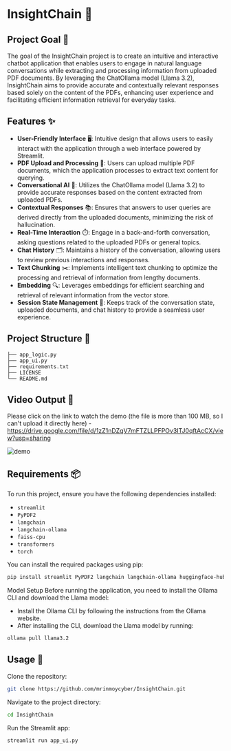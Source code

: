 # InsightChain 🧠

## Project Goal 🎯
The goal of the InsightChain project is to create an intuitive and interactive chatbot application that enables users to engage in natural language conversations while extracting and processing information from uploaded PDF documents. By leveraging the ChatOllama model (Llama 3.2), InsightChain aims to provide accurate and contextually relevant responses based solely on the content of the PDFs, enhancing user experience and facilitating efficient information retrieval for everyday tasks.

## Features ✨
- **User-Friendly Interface** 🖥️: Intuitive design that allows users to easily interact with the application through a web interface powered by Streamlit.
- **PDF Upload and Processing** 📄: Users can upload multiple PDF documents, which the application processes to extract text content for querying.
- **Conversational AI** 💬: Utilizes the ChatOllama model (Llama 3.2) to provide accurate responses based on the content extracted from uploaded PDFs.
- **Contextual Responses** 📚: Ensures that answers to user queries are derived directly from the uploaded documents, minimizing the risk of hallucination.
- **Real-Time Interaction** ⏱️: Engage in a back-and-forth conversation, asking questions related to the uploaded PDFs or general topics.
- **Chat History** 🗂️: Maintains a history of the conversation, allowing users to review previous interactions and responses.
- **Text Chunking** ✂️: Implements intelligent text chunking to optimize the processing and retrieval of information from lengthy documents.
- **Embedding** 🔍: Leverages embeddings for efficient searching and retrieval of relevant information from the vector store.
- **Session State Management** 🔄: Keeps track of the conversation state, uploaded documents, and chat history to provide a seamless user experience.

## Project Structure 📁
```plaintext
├── app_logic.py
├── app_ui.py 
├── requirements.txt
├── LICENSE
└── README.md
```

## Video Output 🎥

Please click on the link to watch the demo (the file is more than 100 MB, so I can't upload it directly here) - https://drive.google.com/file/d/1zZ1nDZqV7mFTZLLPFPOv3ITJ0qftAcCX/view?usp=sharing

![demo](https://github.com/user-attachments/assets/d4fc24e3-f036-4685-b094-8e06e6d2f8cd)

## Requirements 📦
To run this project, ensure you have the following dependencies installed:

- `streamlit`
- `PyPDF2`
- `langchain`
- `langchain-ollama`
- `faiss-cpu`
- `transformers`
- `torch`

You can install the required packages using pip:

```bash
pip install streamlit PyPDF2 langchain langchain-ollama huggingface-hub
```

Model Setup
Before running the application, you need to install the Ollama CLI and download the Llama model:
- Install the Ollama CLI by following the instructions from the Ollama website.
- After installing the CLI, download the Llama model by running:
```bash
ollama pull llama3.2
```

## Usage 🚀 
Clone the repository:
```bash
git clone https://github.com/mrinmoycyber/InsightChain.git
```
Navigate to the project directory:
```bash
cd InsightChain
```
Run the Streamlit app:
```bash
streamlit run app_ui.py
```




